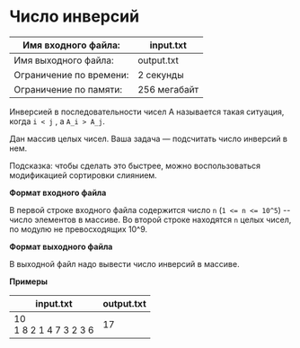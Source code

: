 # Число инверсий


Имя входного файла:     |	input.txt
------------------------|-------------
Имя выходного файла:    |	output.txt
Ограничение по времени: |	2 секунды
Ограничение по памяти:  |	256 мегабайт


Инверсией в последовательности чисел A называется такая ситуация, когда `i < j` , а `A_i > A_j`.

Дан массив целых чисел. Ваша задача — подсчитать число инверсий в нем.

Подсказка: чтобы сделать это быстрее, можно воспользоваться модификацией сортировки слиянием. 

**Формат входного файла**

В первой строке входного файла содержится число `n` (`1 <= n <= 10^5`) -- число элементов в массиве. Во второй строке находятся `n` целых чисел, по модулю не превосходящих 10^9.

**Формат выходного файла**

В выходной файл надо вывести число инверсий в массиве.

**Примеры**

input.txt        | output.txt
-----------------|-------------
10<br> 1 8 2 1 4 7 3 2 3 6 | 17